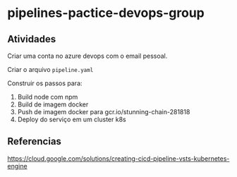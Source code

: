 # pipelines-pactice-devops-group

## Atividades

Criar uma conta no azure devops com o email pessoal.

Criar o arquivo `pipeline.yaml`

Construir os passos para:
1. Build node com npm
1. Build de imagem docker
1. Push de imagem docker para gcr.io/stunning-chain-281818
1. Deploy do serviço em um cluster k8s

## Referencias
https://cloud.google.com/solutions/creating-cicd-pipeline-vsts-kubernetes-engine